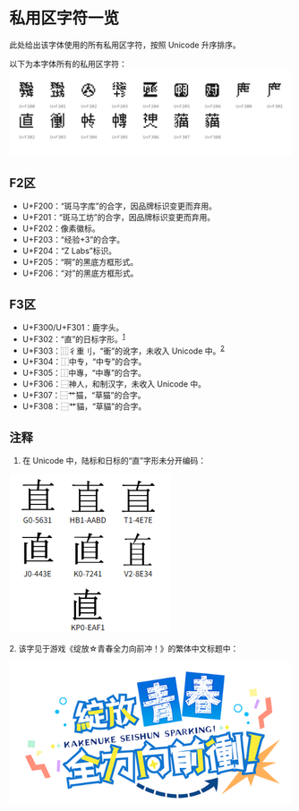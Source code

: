 # 私用区字符一览
此处给出该字体使用的所有私用区字符，按照 Unicode 升序排序。

以下为本字体所有的私用区字符：
![PUA](PUA.png "PUA")

## F2区
- U+F200：“斑马字库”的合字，因品牌标识变更而弃用。
- U+F201：“斑马工坊”的合字，因品牌标识变更而弃用。
- U+F202：像素徽标。
- U+F203：“经验+3”的合字。
- U+F204：“Z Labs”标识。
- U+F205：“啊”的黑底方框形式。
- U+F206：“对”的黑底方框形式。

## F3区
- U+F300/U+F301：鹿字头。
- U+F302：“直”的日标字形。<sup>[1](#custom-anchor-1)</sup>
- U+F303：⿲彳重刂，“衝”的讹字，未收入 Unicode 中。<sup>[2](#custom-anchor-2)</sup>
- U+F304：⿰中专，“中专”的合字。
- U+F305：⿰中專，“中專”的合字。
- U+F306：⿱神人，和制汉字，未收入 Unicode 中。
- U+F307：⿱艹猫，“草猫”的合字。
- U+F308：⿱艹貓，“草貓”的合字。

## 注释
<a id="custom-anchor-1"></a>
1. 在 Unicode 中，陆标和日标的“直”字形未分开编码：

![“直”在 Unicode 中的不同字形](U+76F4.png "“直”在 Unicode 中的不同字形")

<b id="custom-anchor-2"></b>
2. 该字见于游戏《绽放☆青春全力向前冲！》的繁体中文标题中：

![闪耀青春追逐记繁中Logo](kakenuke_logo_tchinese.png "《绽放☆青春全力向前冲！》繁体中文Logo")
